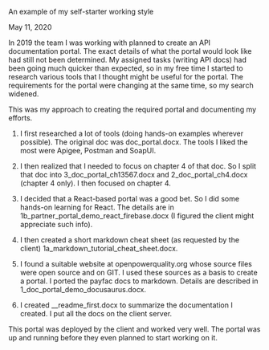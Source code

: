 An example of my self-starter working style

May 11, 2020

In 2019 the team I was working with planned to create an API documentation portal. The exact details of what the portal would look like had still not been determined. My assigned tasks (writing API docs) had been going much quicker than expected, so in my free time I started to research various tools that I thought might be useful for the portal. The requirements for the portal were changing at the same time, so my search widened. 

This was my approach to creating the required portal and documenting my efforts.

1. I first researched a lot of tools (doing hands-on examples wherever possible). The original doc was doc_portal.docx. The tools I liked the most were Apigee, Postman and SoapUI. 

2. I then realized that I needed to focus on chapter 4 of that doc. So I split that doc into 3_doc_portal_ch13567.docx and 2_doc_portal_ch4.docx (chapter 4 only). I then focused on chapter 4.

3. I decided that a React-based portal was a good bet. So I did some hands-on learning for React. The details are in 1b_partner_portal_demo_react_firebase.docx (I figured the client might appreciate such info).

4. I then created a short markdown cheat sheet (as requested by the client) 1a_markdown_tutorial_cheat_sheet.docx.

5. I found a suitable website at openpowerquality.org whose source files were open source and on GIT. I used these sources as a basis to create a portal. I ported the payfac docs to markdown. Details are described in 1_doc_portal_demo_docusaurus.docx.

6. I created __readme_first.docx to summarize the documentation I created. I put all the docs on the client server.

This portal was deployed by the client and worked very well. The portal was up and running before they even planned to start working on it.
